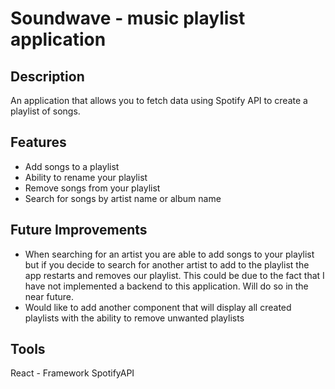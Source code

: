 # Soundwave - music playlist application

## Description

An application that allows you to fetch data using Spotify API to create a playlist of songs.

## Features

- Add songs to a playlist
- Ability to rename your playlist
- Remove songs from your playlist
- Search for songs by artist name or album name

## Future Improvements

- When searching for an artist you are able to add songs to your playlist but if you decide to search for another artist to add to the playlist the app restarts and removes our playlist. This could be due to the fact that I have not implemented a backend to this application. Will do so in the near future.
- Would like to add another component that will display all created playlists with the ability to remove unwanted playlists

## Tools

React - Framework
SpotifyAPI
